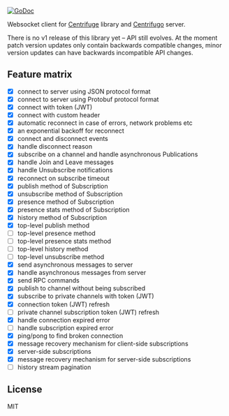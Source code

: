 [![GoDoc](https://pkg.go.dev/badge/centrifugal/centrifuge-go)](https://pkg.go.dev/github.com/centrifugal/centrifuge-go)

Websocket client for [Centrifuge](https://github.com/centrifugal/centrifuge) library and [Centrifugo](https://github.com/centrifugal/centrifugo) server.

There is no v1 release of this library yet – API still evolves. At the moment patch version updates only contain backwards compatible changes, minor version updates can have backwards incompatible API changes.

Feature matrix
--------------

- [x] connect to server using JSON protocol format
- [x] connect to server using Protobuf protocol format
- [x] connect with token (JWT)
- [x] connect with custom header
- [x] automatic reconnect in case of errors, network problems etc
- [x] an exponential backoff for reconnect
- [x] connect and disconnect events
- [x] handle disconnect reason
- [x] subscribe on a channel and handle asynchronous Publications
- [x] handle Join and Leave messages
- [x] handle Unsubscribe notifications
- [x] reconnect on subscribe timeout
- [x] publish method of Subscription
- [x] unsubscribe method of Subscription
- [x] presence method of Subscription
- [x] presence stats method of Subscription
- [x] history method of Subscription
- [x] top-level publish method
- [ ] top-level presence method
- [ ] top-level presence stats method
- [ ] top-level history method
- [ ] top-level unsubscribe method
- [x] send asynchronous messages to server
- [x] handle asynchronous messages from server
- [x] send RPC commands
- [x] publish to channel without being subscribed
- [x] subscribe to private channels with token (JWT)
- [x] connection token (JWT) refresh
- [ ] private channel subscription token (JWT) refresh
- [x] handle connection expired error
- [ ] handle subscription expired error
- [x] ping/pong to find broken connection
- [x] message recovery mechanism for client-side subscriptions
- [x] server-side subscriptions
- [x] message recovery mechanism for server-side subscriptions
- [ ] history stream pagination

License
-------

MIT
